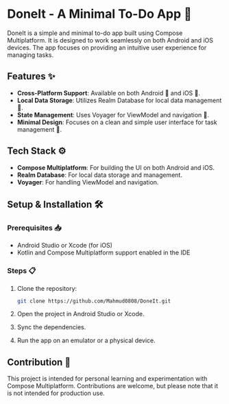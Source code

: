 # DoneIt - A Minimal To-Do App 📝

DoneIt is a simple and minimal to-do app built using Compose Multiplatform. It is designed to work seamlessly on both Android and iOS devices. The app focuses on providing an intuitive user experience for managing tasks.

## Features ✨

- **Cross-Platform Support**: Available on both Android 📱 and iOS 🍏.
- **Local Data Storage**: Utilizes Realm Database for local data management 💾.
- **State Management**: Uses Voyager for ViewModel and navigation 🚀.
- **Minimal Design**: Focuses on a clean and simple user interface for task management 🎨.

## Tech Stack ⚙️

- **Compose Multiplatform**: For building the UI on both Android and iOS.
- **Realm Database**: For local data storage and management.
- **Voyager**: For handling ViewModel and navigation.

## Setup & Installation 🛠️

### Prerequisites 📥

- Android Studio or Xcode (for iOS)
- Kotlin and Compose Multiplatform support enabled in the IDE

### Steps 📋

1. Clone the repository:
   ```bash
   git clone https://github.com/Mahmud0808/DoneIt.git
   ```

2. Open the project in Android Studio or Xcode.
3. Sync the dependencies.
4. Run the app on an emulator or a physical device.

## Contribution 🤝

This project is intended for personal learning and experimentation with Compose Multiplatform. Contributions are welcome, but please note that it is not intended for production use.
